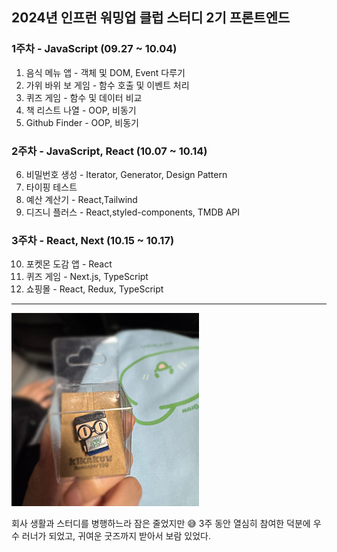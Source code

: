 ## 2024년 인프런 워밍업 클럽 스터디 2기 프론트엔드

### 1주차 - JavaScript (09.27 ~ 10.04)

1. 음식 메뉴 앱 - 객체 및 DOM, Event 다루기
2. 가위 바위 보 게임 - 함수 호출 및 이벤트 처리
3. 퀴즈 게임 - 함수 및 데이터 비교
4. 책 리스트 나열 - OOP, 비동기
5. Github Finder - OOP, 비동기

### 2주차 - JavaScript, React (10.07 ~ 10.14)

6. 비밀번호 생성 - Iterator, Generator, Design Pattern
7. 타이핑 테스트
8. 예산 계산기 - React,Tailwind
9. 디즈니 플러스 - React,styled-components, TMDB API

### 3주차 - React, Next (10.15 ~ 10.17)

10. 포켓몬 도감 앱 - React
11. 퀴즈 게임 - Next.js, TypeScript
12. 쇼핑몰 - React, Redux, TypeScript

<hr>

![우수러너추추가혜택](./images/2.jpg)

회사 생활과 스터디를 병행하느라 잠은 줄었지만 😅
3주 동안 열심히 참여한 덕분에 우수 러너가 되었고, 귀여운 굿즈까지 받아서 보람 있었다.
